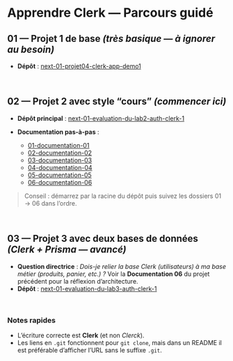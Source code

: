 # Apprendre Clerk — Parcours guidé

## 01 — Projet 1 de base *(très basique — à ignorer au besoin)*

* **Dépôt** : [next-01-projet04-clerk-app-demo1](https://github.com/hrhouma1/next-01-projet04-clerk-app-demo1)

<br/>

## 02 — Projet 2 avec style “cours” *(commencer ici)*

* **Dépôt principal** : [next-01-evaluation-du-lab2-auth-clerk-1](https://github.com/hrhouma1/next-01-evaluation-du-lab2-auth-clerk-1)
* **Documentation pas-à-pas** :

  * [01-documentation-01](https://github.com/hrhouma1/next-01-evaluation-du-lab2-auth-clerk-1/tree/main/01-documentation-01)
  * [02-documentation-02](https://github.com/hrhouma1/next-01-evaluation-du-lab2-auth-clerk-1/tree/main/02-documentation-02)
  * [03-documentation-03](https://github.com/hrhouma1/next-01-evaluation-du-lab2-auth-clerk-1/tree/main/03-documentation-03)
  * [04-documentation-04](https://github.com/hrhouma1/next-01-evaluation-du-lab2-auth-clerk-1/tree/main/04-documentation-04)
  * [05-documentation-05](https://github.com/hrhouma1/next-01-evaluation-du-lab2-auth-clerk-1/tree/main/05-documentation-05)
  * [06-documentation-06](https://github.com/hrhouma1/next-01-evaluation-du-lab2-auth-clerk-1/tree/main/06-documentation-06)

> Conseil : démarrez par la racine du dépôt puis suivez les dossiers 01 → 06 dans l’ordre.

<br/>

## 03 — Projet 3 avec deux bases de données *(Clerk + Prisma — avancé)*

* **Question directrice** : *Dois-je relier la base Clerk (utilisateurs) à ma base métier (produits, panier, etc.) ?* Voir la **Documentation 06** du projet précédent pour la réflexion d’architecture.
* **Dépôt** : [next-01-evaluation-du-lab3-auth-clerk-1](https://github.com/hrhouma1/next-01-evaluation-du-lab3-auth-clerk-1)


<br/>

### Notes rapides

* L’écriture correcte est **Clerk** (et non *Clerck*).
* Les liens en `.git` fonctionnent pour `git clone`, mais dans un README il est préférable d’afficher l’URL sans le suffixe `.git`.

